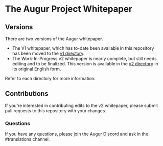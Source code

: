 # The Augur Project Whitepaper

## Versions

There are two versions of the Augur whitepaper.
  - The V1 whitepaper, which has to-date been available in this repository has been moved to the [v1 directory](/v1).
  - The Work-In-Progress v2 whitepaper is nearly complete, but still needs editing and to be finalized. This version is available in the [v2 directory](/v2) in its original English form.

Refer to each directory for more information.

## Contributions

If you're interested in contributing edits to the v2 whitepaper, please submit pull requests to this repository with your changes.

### Questions

If you have any questions, please join the [Augur Discord](https://augur.net/invite) and ask in the #translations channel. 
